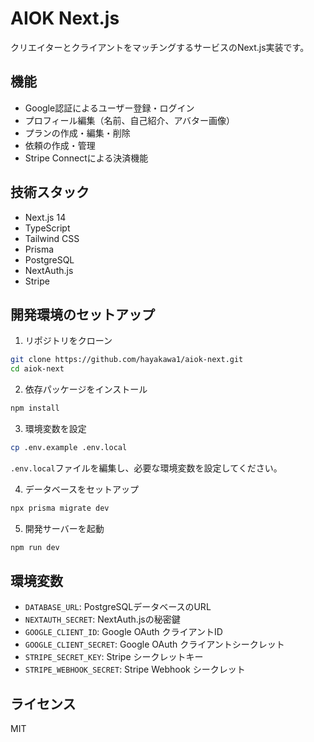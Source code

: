 # AIOK Next.js

クリエイターとクライアントをマッチングするサービスのNext.js実装です。

## 機能

- Google認証によるユーザー登録・ログイン
- プロフィール編集（名前、自己紹介、アバター画像）
- プランの作成・編集・削除
- 依頼の作成・管理
- Stripe Connectによる決済機能

## 技術スタック

- Next.js 14
- TypeScript
- Tailwind CSS
- Prisma
- PostgreSQL
- NextAuth.js
- Stripe

## 開発環境のセットアップ

1. リポジトリをクローン
```bash
git clone https://github.com/hayakawa1/aiok-next.git
cd aiok-next
```

2. 依存パッケージをインストール
```bash
npm install
```

3. 環境変数を設定
```bash
cp .env.example .env.local
```
`.env.local`ファイルを編集し、必要な環境変数を設定してください。

4. データベースをセットアップ
```bash
npx prisma migrate dev
```

5. 開発サーバーを起動
```bash
npm run dev
```

## 環境変数

- `DATABASE_URL`: PostgreSQLデータベースのURL
- `NEXTAUTH_SECRET`: NextAuth.jsの秘密鍵
- `GOOGLE_CLIENT_ID`: Google OAuth クライアントID
- `GOOGLE_CLIENT_SECRET`: Google OAuth クライアントシークレット
- `STRIPE_SECRET_KEY`: Stripe シークレットキー
- `STRIPE_WEBHOOK_SECRET`: Stripe Webhook シークレット

## ライセンス

MIT
